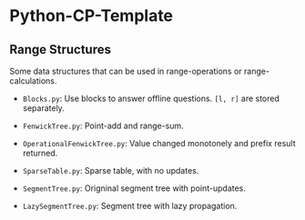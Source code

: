 ﻿# Python-CP-Template

## Range Structures

Some data structures that can be used in range-operations or range-calculations.

- `Blocks.py`: Use blocks to answer offline questions. `[l, r]` are stored separately.

- `FenwickTree.py`: Point-add and range-sum.

- `OperationalFenwickTree.py`: Value changed monotonely and prefix result returned.

- `SparseTable.py`: Sparse table, with no updates.

- `SegmentTree.py`: Origninal segment tree with point-updates.

- `LazySegmentTree.py`: Segment tree with lazy propagation.
